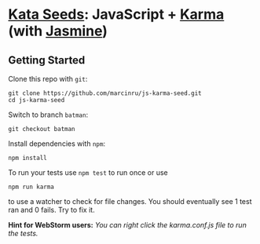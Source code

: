 # [Kata Seeds](http://kata-seeds.github.io): JavaScript + [Karma](http://karma-runner.github.io/) (with [Jasmine](http://jasmine.github.io/))

## Getting Started

Clone this repo with `git`:

    git clone https://github.com/marcinru/js-karma-seed.git
    cd js-karma-seed

Switch to branch `batman`:

    git checkout batman

Install dependencies with `npm`:

    npm install

To run your tests use `npm test` to run once or use

    npm run karma

to use a watcher to check for file changes.
You should eventually see 1 test ran and 0 fails.
Try to fix it.

**Hint for WebStorm users:**
*You can right click the karma.conf.js file to run the tests.*
